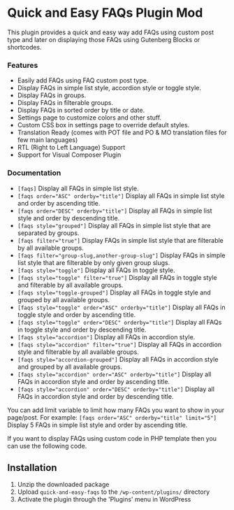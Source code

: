 # Quick and Easy FAQs Plugin Mod

This plugin provides a quick and easy way add FAQs using custom post type and later on displaying those FAQs using Gutenberg Blocks or shortcodes.

### Features

* Easily add FAQs using FAQ custom post type.
* Display FAQs in simple list style, accordion style or toggle style.
* Display FAQs in groups.
* Display FAQs in filterable groups.
* Display FAQs in sorted order by title or date.
* Settings page to customize colors and other stuff.
* Custom CSS box in settings page to override default styles.
* Translation Ready (comes with POT file and PO & MO translation files for few main languages)
* RTL (Right to Left Language) Support
* Support for Visual Composer Plugin

### Documentation

* `[faqs]` Display all FAQs in simple list style.
* `[faqs order="ASC" orderby="title"]` Display all FAQs in simple list style and order by ascending title.
* `[faqs order="DESC" orderby="title"]` Display all FAQs in simple list style and order by descending title.
* `[faqs style="grouped"]` Display all FAQs in simple list style that are separated by groups.
* `[faqs filter="true"]` Display FAQs in simple list style that are filterable by all available groups.
* `[faqs filter="group-slug,another-group-slug"]` Display FAQs in simple list style that are filterable by only given group slugs.
* `[faqs style="toggle"]` Display all FAQs in toggle style.
* `[faqs style="toggle" filter="true"]` Display all FAQs in toggle style and filterable by all available groups.
* `[faqs style="toggle-grouped"]` Display all FAQs in toggle style and grouped by all available groups.
* `[faqs style="toggle" order="ASC" orderby="title"]` Display all FAQs in toggle style and order by ascending title.
* `[faqs style="toggle" order="DESC" orderby="title"]` Display all FAQs in toggle style and order by descending title.
* `[faqs style="accordion"]` Display all FAQs in accordion style.
* `[faqs style="accordion" filter="true"]` Display all FAQs in accordion style and filterable by all available groups.
* `[faqs style="accordion-grouped"]` Display all FAQs in accordion style and grouped by all available groups.
* `[faqs style="accordion" order="ASC" orderby="title"]` Display all FAQs in accordion style and order by ascending title.
* `[faqs style="accordion" order="DESC" orderby="title"]` Display all FAQs in accordion style and order by descending title.

You can add limit variable to limit how many FAQs you want to show in your page/post. For example: `[faqs order="ASC" orderby="title" limit="5"]` Display 5 FAQs in simple list style and order by ascending title.

If you want to display FAQs using custom code in PHP template then you can use the following code.

## Installation

1. Unzip the downloaded package
2. Upload `quick-and-easy-faqs` to the `/wp-content/plugins/` directory
3. Activate the plugin through the 'Plugins' menu in WordPress
